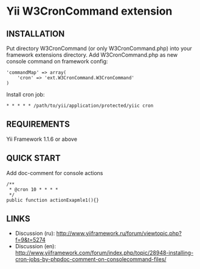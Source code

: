 Yii W3CronCommand extension
===========================

INSTALLATION
------------

Put directory W3CronCommand (or only W3CronCommand.php) into your framework extensions directory. 
Add W3CronCommand.php as new console command on framework config:

    'commandMap' => array(
        'cron' => 'ext.W3CronCommand.W3CronCommand'
    )
    
Install cron job:

    * * * * * /path/to/yii/application/protected/yiic cron


REQUIREMENTS
------------

Yii Framework 1.1.6 or above


QUICK START
-----------

Add doc-comment for console actions

    /**
     * @cron 10 * * * *
     */
    public function actionExapmle1(){}

LINKS
-----

* Discussion (ru): http://www.yiiframework.ru/forum/viewtopic.php?f=9&t=5274
* Discussion (en): http://www.yiiframework.com/forum/index.php/topic/28948-installing-cron-jobs-by-phpdoc-comment-on-consolecommand-files/